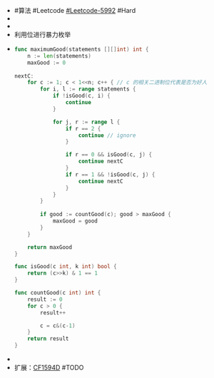 - #算法 #Leetcode [#Leetcode-5992](https://leetcode-cn.com/problems/maximum-good-people-based-on-statements/) #Hard
-
-
- 利用位进行暴力枚举
- ```go
  func maximumGood(statements [][]int) int {
      n := len(statements)
      maxGood := 0
      
  nextC:
      for c := 1; c < 1<<n; c++ { // c 的相关二进制位代表是否为好人
          for i, l := range statements {
              if !isGood(c, i) {
                  continue
              }
  
              for j, r := range l {
                  if r == 2 {
                      continue // ignore
                  }
  
                  if r == 0 && isGood(c, j) {
                      continue nextC
                  }
                  if r == 1 && !isGood(c, j) {
                      continue nextC
                  }
              }
          }
          
          if good := countGood(c); good > maxGood {
              maxGood = good
          }
      }
  
      return maxGood
  }
  
  func isGood(c int, k int) bool {
      return (c>>k) & 1 == 1
  }
  
  func countGood(c int) int {
      result := 0
      for c > 0 {
          result++
  
          c = c&(c-1)
      }
      return result
  }
  
  ```
-
- 扩展：[CF1594D](https://codeforces.com/problemset/problem/1594/D) #TODO